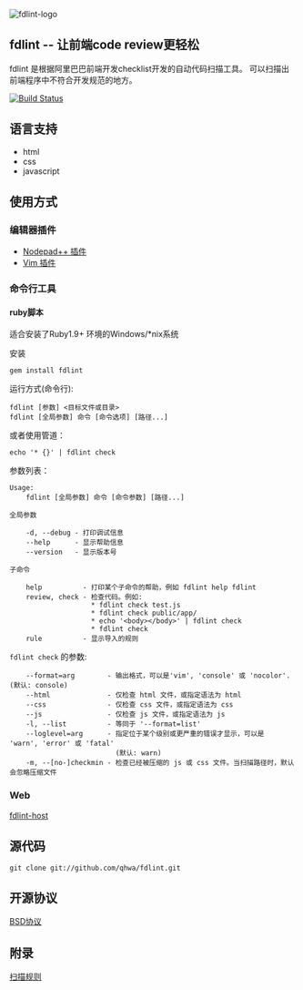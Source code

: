 ![fdlint-logo](http://fdlint.oss-cn-hangzhou.aliyuncs.com/fdlint-logo-white.png)

## fdlint -- 让前端code review更轻松

fdlint 是根据阿里巴巴前端开发checklist开发的自动代码扫描工具。
可以扫描出前端程序中不符合开发规范的地方。

[![Build Status](https://secure.travis-ci.org/qhwa/fdlint.png)](http://travis-ci.org/qhwa/fdlint)

## 语言支持
* html
* css
* javascript

## 使用方式

### 编辑器插件

* [Nodepad++ 插件](https://github.com/ThinkBest/fdlint-notepad-plusplus)
* [Vim 插件](https://github.com/qhwa/fdlint-vim)

### 命令行工具

#### ruby脚本
适合安装了Ruby1.9+ 环境的Windows/\*nix系统

安装

    gem install fdlint

运行方式(命令行):

    fdlint [参数] <目标文件或目录>
    fdlint [全局参数] 命令 [命令选项] [路径...]

或者使用管道：

    echo '* {}' | fdlint check

参数列表：

~~~
Usage:
    fdlint [全局参数] 命令 [命令参数] [路径...]

全局参数

    -d, --debug - 打印调试信息
    --help      - 显示帮助信息
    --version   - 显示版本号

子命令

    help          - 打印某个子命令的帮助，例如 fdlint help fdlint
    review, check - 检查代码。例如:
                    * fdlint check test.js
                    * fdlint check public/app/
                    * echo '<body></body>' | fdlint check
                    * fdlint check 
    rule          - 显示导入的规则
~~~

`fdlint check` 的参数:

~~~
    --format=arg        - 输出格式，可以是'vim', 'console' 或 'nocolor'. (默认: console)
    --html              - 仅检查 html 文件，或指定语法为 html
    --css               - 仅检查 css 文件，或指定语法为 css
    --js                - 仅检查 js 文件，或指定语法为 js
    -l, --list          - 等同于 '--format=list'
    --loglevel=arg      - 指定位于某个级别或更严重的错误才显示，可以是 'warn', 'error' 或 'fatal'
                          (默认: warn)
    -m, --[no-]checkmin - 检查已经被压缩的 js 或 css 文件。当扫描路径时，默认会忽略压缩文件
~~~

### Web

[fdlint-host](https://github.com/qhwa/fdlint-host)


## 源代码

    git clone git://github.com/qhwa/fdlint.git

## 开源协议

[BSD协议](http://www.linfo.org/bsdlicense.html)

## 附录

[扫描规则](https://github.com/qhwa/fdlint/wiki/fdlint-%E6%89%AB%E6%8F%8F%E8%A7%84%E5%88%99)


